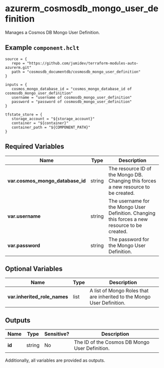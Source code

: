 # azurerm_cosmosdb_mongo_user_definition

Manages a Cosmos DB Mongo User Definition.

## Example `component.hclt`

```hcl
source = {
   repo = "https://github.com/jumidev/terraform-modules-auto-azurerm.git" 
   path = "cosmosdb_documentdb/cosmosdb_mongo_user_definition" 
}

inputs = {
   cosmos_mongo_database_id = "cosmos_mongo_database_id of cosmosdb_mongo_user_definition" 
   username = "username of cosmosdb_mongo_user_definition" 
   password = "password of cosmosdb_mongo_user_definition" 
}

tfstate_store = {
   storage_account = "${storage_account}" 
   container = "${container}" 
   container_path = "${COMPONENT_PATH}" 
}

```

## Required Variables

| Name | Type |  Description |
| ---- | --------- |  ----------- |
| **var.cosmos_mongo_database_id** | string |  The resource ID of the Mongo DB. Changing this forces a new resource to be created. | 
| **var.username** | string |  The username for the Mongo User Definition. Changing this forces a new resource to be created. | 
| **var.password** | string |  The password for the Mongo User Definition. | 

## Optional Variables

| Name | Type |  Description |
| ---- | --------- |  ----------- |
| **var.inherited_role_names** | list |  A list of Mongo Roles that are inherited to the Mongo User Definition. | 



## Outputs

| Name | Type | Sensitive? | Description |
| ---- | ---- | --------- | --------- |
| **id** | string | No  | The ID of the Cosmos DB Mongo User Definition. | 

Additionally, all variables are provided as outputs.
